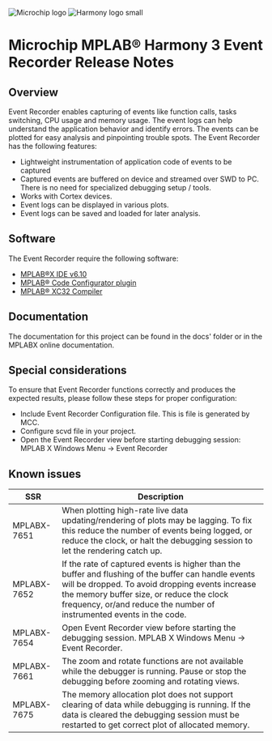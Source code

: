 ﻿
![Microchip logo](https://raw.githubusercontent.com/wiki/Microchip-MPLAB-Harmony/Microchip-MPLAB-Harmony.github.io/images/microchip_logo.png)
![Harmony logo small](https://raw.githubusercontent.com/wiki/Microchip-MPLAB-Harmony/Microchip-MPLAB-Harmony.github.io/images/microchip_mplab_harmony_logo_small.png)

# Microchip MPLAB® Harmony 3 Event Recorder Release Notes

## Overview

Event Recorder enables capturing of events like function calls, tasks switching, CPU usage and memory usage. The event logs can help understand the application behavior and identify errors. The events can be plotted for easy analysis and pinpointing trouble spots. The Event Recorder has the following features:
  - Lightweight instrumentation of application code of events to be captured
  - Captured events are buffered on device and streamed over SWD to PC. There is no need for specialized debugging setup / tools.
  - Works with Cortex devices.
  - Event logs can be displayed in various plots.
  - Event logs can be saved and loaded for later analysis.

## Software

The Event Recorder require the following software:
- [MPLAB®X IDE v6.10](https://www.microchip.com/en-us/tools-resources/develop/mplab-x-ide#tabs)
- [MPLAB® Code Configurator plugin](https://www.microchip.com/en-us/tools-resources/configure/mplab-code-configurator)
- [MPLAB® XC32 Compiler](https://www.microchip.com/en-us/tools-resources/develop/mplab-xc-compilers)

## Documentation

The documentation for this project can be found in the docs' folder or in the MPLABX online documentation. 

## Special considerations

To ensure that Event Recorder functions correctly and produces the expected results, please follow these steps for proper configuration:

- Include Event Recorder Configuration file. This is file is generated by MCC.
- Configure scvd file in your project.
- Open the Event Recorder view before starting debugging session: MPLAB X Windows Menu -> Event Recorder


## Known issues

| SSR | Description |
| --- | --- |
| MPLABX-7651 | When plotting high-rate live data updating/rendering of plots may be lagging. To fix this reduce the number of events being logged, or reduce the clock, or halt the debugging session to let the rendering catch up.|
| MPLABX-7652 | If the rate of captured events is higher than the buffer and flushing of the buffer can handle events will be dropped.  To avoid dropping events increase the memory buffer size, or reduce the clock frequency, or/and reduce the number of instrumented events in the code.|
| MPLABX-7654 | Open Event Recorder view before starting the debugging session. MPLAB X Windows Menu -> Event Recorder.|
| MPLABX-7661 | The zoom and rotate functions are not available while the debugger is running. Pause or stop the debugging before zooming and rotating views.|
| MPLABX-7675  | The memory allocation plot does not support clearing of data while debugging is running. If the data is cleared the debugging session must be restarted to get correct plot of allocated memory.|

